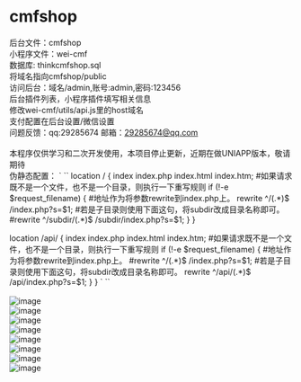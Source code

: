 # cmfshop
后台文件：cmfshop
<br>小程序文件：wei-cmf
<br>数据库: thinkcmfshop.sql
<br>将域名指向cmfshop/public
<br>访问后台：域名/admin,账号:admin,密码:123456
<br>后台插件列表，小程序插件填写相关信息
<br>修改wei-cmf/utils/api.js里的host域名
<br>支付配置在后台设置/微信设置
<br>问题反馈：qq:29285674 邮箱：29285674@qq.com</font><br>
<br>本程序仅供学习和二次开发使用，本项目停止更新，近期在做UNIAPP版本，敬请期待
<br> 伪静态配置：
` ``
location / {
    index  index.php index.html index.htm;
     #如果请求既不是一个文件，也不是一个目录，则执行一下重写规则
     if (!-e $request_filename)
     {
        #地址作为将参数rewrite到index.php上。
        rewrite ^/(.*)$ /index.php?s=$1;
        #若是子目录则使用下面这句，将subdir改成目录名称即可。
        #rewrite ^/subdir/(.*)$ /subdir/index.php?s=$1;
     }
}

location /api/ {
    index  index.php index.html index.htm;
     #如果请求既不是一个文件，也不是一个目录，则执行一下重写规则
     if (!-e $request_filename)
     {
        #地址作为将参数rewrite到index.php上。
        #rewrite ^/(.*)$ /index.php?s=$1;
        #若是子目录则使用下面这句，将subdir改成目录名称即可。
        rewrite ^/api/(.*)$ /api/index.php?s=$1;
     }
}
` ``
<br>
<br>![image](http://wx4.sinaimg.cn/mw690/0060lm7Tly1fw3bb82rbdj30cc0kl0u6.jpg)
<br>![image](http://wx1.sinaimg.cn/mw690/0060lm7Tly1fw3bc2c9tfj30bg0ju406.jpg)
<br>![image](http://wx4.sinaimg.cn/mw690/0060lm7Tly1fw3bcf9wq5j30bp0k6wfr.jpg)
<br>![image](http://wx3.sinaimg.cn/mw690/0060lm7Tly1fw3bbs42ioj30b90jracz.jpg)
<br>![image](http://wx3.sinaimg.cn/mw690/0060lm7Tly1fw3bctna4gj30cn0c4dgn.jpg)
<br>![image](http://wx3.sinaimg.cn/mw690/0060lm7Tly1fw3bf7736vj31gs0dtabb.jpg)
<br>![image](http://wx1.sinaimg.cn/mw690/0060lm7Tly1fw3bg2j670j31h507sdgd.jpg)
<br>![image](http://wx2.sinaimg.cn/mw690/0060lm7Tly1fw3bg5s6slj30wg0bgglu.jpg)
